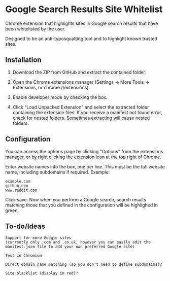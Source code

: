 # Google Search Results Site Whitelist
Chrome extension that highlights sites in Google search results that have been whitelisted by the user.

Designed to be an anti-typosquatting tool and to highlight known trusted sites.

## Installation

1. Download the ZIP from GitHub and extract the contained folder.

2. Open the Chrome extensions manager (Settings -> More Tools -> Extensions, or chrome://extensions).

3. Enable developer mode by checking the box.

4. Click "Load Unpacked Extension" and select the extracted folder containing the extension files. If you receive a manifest not found error, check for nested folders. Sometimes extracting will cause nested folders.

## Configuration

You can access the options page by clicking "Options" from the extensions manager, or by right clicking the extension icon at the top right of Chrome.

Enter website names into the box, one per line. This must be the full website name, including subdomains if required. Example:

    example.com
    github.com
    www.reddit.com
    
Click save. Now when you perform a Google search, search results matching those that you defined in the configuration will be highlighed in green.

## To-do/Ideas

    Support for more Google sites
    (currently only .com and .co.uk, however you can easily edit the manifest.json file to add your own preferred Google site)
        
    Test in Chromium
    
    Direct domain name matching (so you don't need to define subdomains)?
    
    Site blacklist (display in red)?
